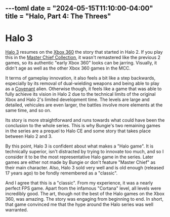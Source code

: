 ---toml
date = "2024-05-15T11:10:00-04:00"
title = "Halo, Part 4: The Threes"
---

# Halo 3

[Halo 3](https://en.wikipedia.org/wiki/Halo_3) resumes on the [Xbox 360](https://en.wikipedia.org/wiki/Xbox_360) the story that started in Halo 2. If you play this in the [Master Chief Collection](https://en.wikipedia.org/wiki/Halo:_The_Master_Chief_Collection), it wasn't remastered like the previous 2 games, so its authentic "early Xbox 360" looks can be jarring. Visually, it didn't age as well as the other Xbox 360 games in the MCC.

It terms of gameplay innovation, it also feels a bit like a step backwards, especially by its removal of dual-wielding weapons and being able to play as a [Covenant](https://en.wikipedia.org/wiki/Covenant_%28Halo%29) alien. Otherwise though, it feels like a game that was able to fully achieve its vision in Halo 2 due to the technical limits of the original Xbox and Halo 2's limited development time. The levels are large and detailed, vehicules are even larger, the battles involve more elements at the same time, and so on.

Its story is more straightforward and runs towards what could have been the conclusion to the whole series. This is why Bungie's two remaining games in the series are a prequel to Halo CE and some story that takes place between Halo 2 and 3.

By this point, Halo 3 is confident about what makes a "Halo game". It is technically superior, isn't distracted by trying to innovate too much, and so I consider it to be the most representative Halo game in the series. Later games are either not made by Bungie or don't feature "Master Chief" as their main character. Also, Halo 3 sold very well and is old enough (released 17 years ago) to be fondly remembered as a "classic".

And I agree that this is a "classic". From my experience, it was a nearly perfect FPS game. Apart from the infamous "Cortana" level, all levels were incredibly good. The art, though not the best of the Halo games on the Xbox 360, was amazing. The story was engaging from beginning to end. In short, that game convinced me that the hype around the Halo series was well warranted.